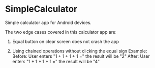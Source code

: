 # SimpleCalculator

Simple calculator app for Android devices.

The two edge cases covered in this calculator app are:

1. Equal button on clear screen does not crash the app

2. Using chained operations without clicking the equal sign
  Example:
    Before: User enters "1 + 1 + 1 + 1 =" the result will be "2"
    After: User enters "1 + 1 + 1 + 1 =" the result will be "4"
